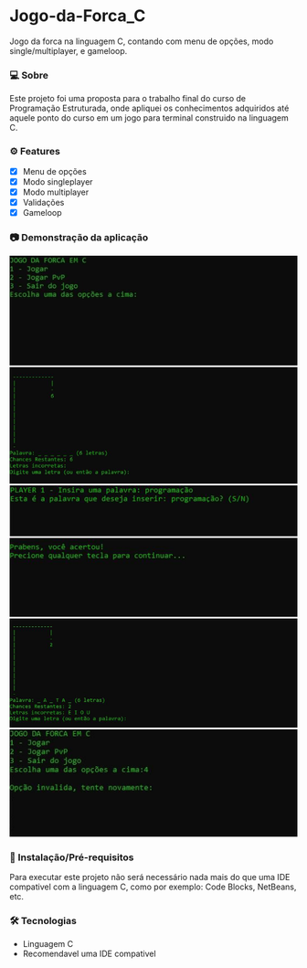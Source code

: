 # Jogo-da-Forca_C
Jogo da forca na linguagem C, contando com menu de opções, modo single/multiplayer, e gameloop.

### 💻 Sobre
<p>Este projeto foi uma proposta para o trabalho final do curso de Programação Estruturada, onde apliquei os conhecimentos adquiridos até aquele ponto do curso em um jogo para terminal construido na linguagem C.</p>

### ⚙️ Features
- [x] Menu de opções
- [x] Modo singleplayer
- [x] Modo multiplayer
- [x] Validações
- [x] Gameloop

### 📷 Demonstração da aplicação
<img alt="Menu" src="/readme_images/menu2.JPG"/>
<img alt="Singleplayer" src="/readme_images/forca.JPG"/>
<img alt="Multiplayer" src="/readme_images/pvp1.JPG"/>
<img alt="Gameloop" src="/readme_images/gameloop.JPG"/>
<img alt="Gameloop" src="/readme_images/jogando.JPG"/>
<img alt="Validação" src="/readme_images/validacao2.JPG"/>

### 🚀 Instalação/Pré-requisitos
<p>Para executar este projeto não será necessário nada mais do que uma IDE compativel com a linguagem C, como por exemplo: Code Blocks, NetBeans, etc.</p>

### 🛠 Tecnologias
<UL>
  <LI>Linguagem C</LI>
  <LI>Recomendavel uma IDE compativel</LI>
</UL>
